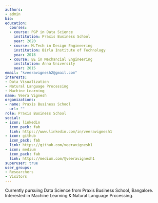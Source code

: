 ```yaml
---
authors:
- admin
bio: 
education:
  courses:
  - course: PGP in Data Science
    institution: Praxis Business School
    year: 2020
  - course: M.Tech in Design Engineering
    institution: Birla Institute of Technology
    year: 2018
  - course: BE in Mechancial Engineering
    institution: Anna University
    year: 2015
email: "kveeravignesh2@gmail.com"
interests:
- Data Visualization
- Natural Language Processing
- Machine Learning
name: Veera Vignesh
organizations:
- name: Praxis Business School
  url: ""
role: Praxis Business School
social:
- icon: linkedin
  icon_pack: fab
  link: https://www.linkedin.com/in/veeravignesh1
- icon: github
  icon_pack: fab
  link: https://github.com/veeravignesh1
- icon: medium
  icon_pack: fab
  link: https://medium.com/@veeravignesh1
superuser: true
user_groups:
- Researchers
- Visitors
---
```


Currently pursuing Data Science from Praxis Business School, Bangalore. Interested in Machine Learning & Natural Language Processing.